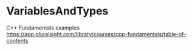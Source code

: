 # VariablesAndTypes
C++ Fundamentals examples  
https://app.pluralsight.com/library/courses/cpp-fundamentals/table-of-contents
